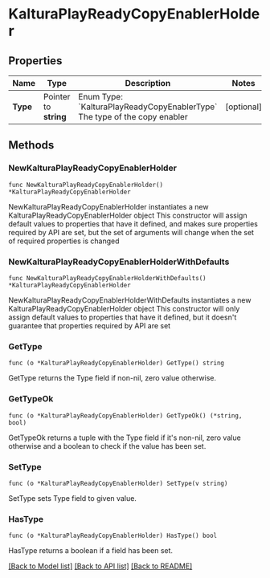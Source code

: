 # KalturaPlayReadyCopyEnablerHolder

## Properties

Name | Type | Description | Notes
------------ | ------------- | ------------- | -------------
**Type** | Pointer to **string** | Enum Type: &#x60;KalturaPlayReadyCopyEnablerType&#x60;  The type of the copy enabler | [optional] 

## Methods

### NewKalturaPlayReadyCopyEnablerHolder

`func NewKalturaPlayReadyCopyEnablerHolder() *KalturaPlayReadyCopyEnablerHolder`

NewKalturaPlayReadyCopyEnablerHolder instantiates a new KalturaPlayReadyCopyEnablerHolder object
This constructor will assign default values to properties that have it defined,
and makes sure properties required by API are set, but the set of arguments
will change when the set of required properties is changed

### NewKalturaPlayReadyCopyEnablerHolderWithDefaults

`func NewKalturaPlayReadyCopyEnablerHolderWithDefaults() *KalturaPlayReadyCopyEnablerHolder`

NewKalturaPlayReadyCopyEnablerHolderWithDefaults instantiates a new KalturaPlayReadyCopyEnablerHolder object
This constructor will only assign default values to properties that have it defined,
but it doesn't guarantee that properties required by API are set

### GetType

`func (o *KalturaPlayReadyCopyEnablerHolder) GetType() string`

GetType returns the Type field if non-nil, zero value otherwise.

### GetTypeOk

`func (o *KalturaPlayReadyCopyEnablerHolder) GetTypeOk() (*string, bool)`

GetTypeOk returns a tuple with the Type field if it's non-nil, zero value otherwise
and a boolean to check if the value has been set.

### SetType

`func (o *KalturaPlayReadyCopyEnablerHolder) SetType(v string)`

SetType sets Type field to given value.

### HasType

`func (o *KalturaPlayReadyCopyEnablerHolder) HasType() bool`

HasType returns a boolean if a field has been set.


[[Back to Model list]](../README.md#documentation-for-models) [[Back to API list]](../README.md#documentation-for-api-endpoints) [[Back to README]](../README.md)


